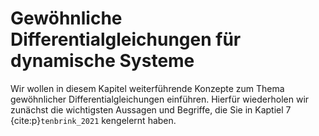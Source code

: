 Gewöhnliche Differentialgleichungen für dynamische Systeme
===

Wir wollen in diesem Kapitel weiterführende Konzepte zum Thema gewöhnlicher Differentialgleichungen einführen. Hierfür wiederholen wir zunächst die wichtigsten Aussagen und Begriffe, die Sie in Kaptiel 7 {cite:p}`tenbrink_2021` kengelernt haben.
